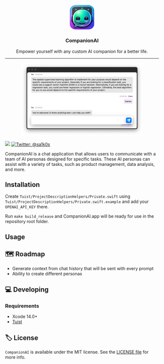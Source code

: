 <div align="center">
  <a href="https://github.com/Saik0s/CompanionAI">
    <img src=".github/logo.png" width="80">
  </a>

  <h3 align="center">CompanionAI</h3>

  <p align="center">
    Empower yourself with any custom AI companion for a better life.
  </p>
</div>
<hr />

<div align="center">
<img src=".github/screenshot1.png" width="400">
</div>
<p>
    <img src="https://img.shields.io/badge/License-MIT-blue.svg" />
    <a href="https://twitter.com/sa1k0s">
        <img src="https://img.shields.io/badge/Contact-@sa1k0s-lightgrey.svg?style=flat" alt="Twitter: @sa1k0s" />
    </a>
</p>


<p align="center">

CompanionAI is a chat application that allows users to communicate with a team of AI personas designed for specific tasks. These AI personas can assist with a variety of tasks, such as product management, data analysis, and more.

</p>

## Installation

Create `Tuist/ProjectDescriptionHelpers/Private.swift` using `Tuist/ProjectDescriptionHelpers/Private.swift.example` and add your `OPENAI_API_KEY` there.

Run `make build_release` and CompanionAI.app will be ready for use in the repository root folder.

## Usage

## 🗺 Roadmap

- Generate context from chat history that will be sent with every prompt
- Ability to create different personas

## 💻 Developing

### Requirements

- Xcode 14.0+
- [Tuist](https://github.com/tuist/tuist)

## 🏷 License

`CompanionAI` is available under the MIT license. See the [LICENSE file](./LICENSE) for more info.
